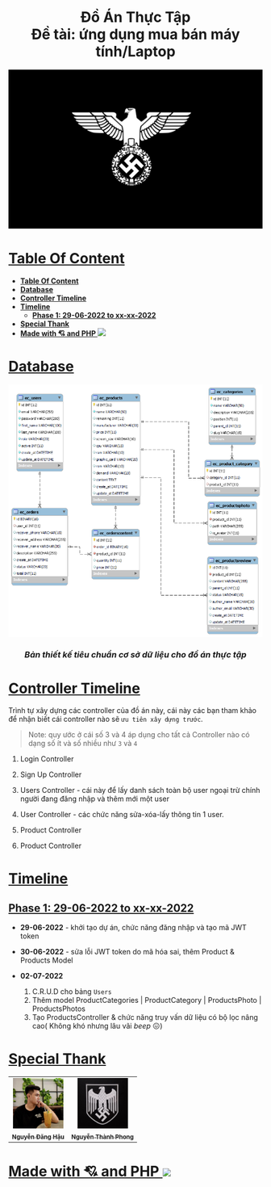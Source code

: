 <h1 align="center">Đồ Án Thực Tập<br/>
    Đề tài: ứng dụng mua bán máy tính/Laptop
</h1>

<p align="center">
    <img src="./photo/steel-eagle.png" width="1280" />
</p>


# [**Table Of Content**](#table-of-content)
- [**Table Of Content**](#table-of-content)
- [**Database**](#database)
- [**Controller Timeline**](#controller-timeline)
- [**Timeline**](#timeline)
  - [**Phase 1: 29-06-2022 to xx-xx-2022**](#phase-1-29-06-2022-to-xx-xx-2022)
- [**Special Thank**](#special-thank)
- [**Made with 💘 and PHP <img src="https://www.vectorlogo.zone/logos/php/php-horizontal.svg" width="60">**](#made-with--and-php-)

# [**Database**](#database)

<p align="center">
    <img src="./photo/mySQL-diagram-database2.png" width="640" />
</p>
<h3 align="center">

***Bản thiết kế tiêu chuẩn cơ sở dữ liệu cho đồ án thực tập***
</h3>

# [**Controller Timeline**](#controller-timeline)

Trình tự xây dựng các controller của đồ án này, cái này các bạn tham khảo để nhận biết cái controller nào sẽ `ưu tiên xây dựng trước`.

> Note: quy ước ở cái số 3 và 4 áp dụng cho tất cả Controller nào có dạng số ít và số nhiều như `3` và `4`

1. Login Controller

2. Sign Up Controller

3. Users Controller - cái này để lấy danh sách toàn bộ user ngoại trừ chính người đang đăng nhập và thêm mới một user

4. User Controller - các chức năng sửa-xóa-lấy thông tin 1 user.

5. Product Controller 

6. Product Controller

# [**Timeline**](#timeline)

## [**Phase 1: 29-06-2022 to xx-xx-2022**](#phase-1-29-06-2022-to-xx-xx-2022)

- **29-06-2022** - khởi tạo dự án, chức năng đăng nhập và tạo mã JWT token

- **30-06-2022** - sửa lỗi JWT token do mã hóa sai, thêm Product & Products Model

- **02-07-2022** 
  
  1. C.R.U.D cho bảng `Users`
  2. Thêm model ProductCategories | ProductCategory | ProductsPhoto | ProductsPhotos
  3. Tạo ProductsController & chức năng truy vấn dữ liệu có bộ lọc nâng cao( Không khó nhưng lâu vãi *beep* 😖)

# [**Special Thank**](#our-team)

<table>
        <tr>
            <td align="center">
                <a href="https://github.com/ngdanghau">
                    <img src="./photo/Hau.jpg" width="100px;" alt=""/>
                    <br />
                    <sub><b>Nguyễn Đăng Hậu</b></sub>
                </a>
            </td>
            <td align="center">
                <a href="https://github.com/Phong-Kaster">
                    <img src="./photo/swastika2.jpg" width="100px;" alt=""/>
                    <br />
                    <sub><b>Nguyễn Thành Phong</b></sub>
                </a>
            </td>
        </tr>    
</table>
 
# [**Made with 💘 and PHP <img src="https://www.vectorlogo.zone/logos/php/php-horizontal.svg" width="60">**](#made-with-love-and-php)